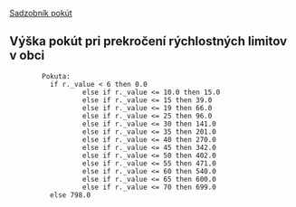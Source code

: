 

[Sadzobník pokút](https://www.slov-lex.sk/ezbierky-fe/pravne-predpisy/SK/ZZ/2009/8/20250701#paragraf-139a.odsek-3)



## Výška pokút pri prekročení rýchlostných limitov v obci

```
        Pokuta:
          if r._value < 6 then 0.0
                  else if r._value <= 10.0 then 15.0
                  else if r._value <= 15 then 39.0
                  else if r._value <= 19 then 66.0
                  else if r._value <= 25 then 96.0
                  else if r._value <= 30 then 141.0
                  else if r._value <= 35 then 201.0
                  else if r._value <= 40 then 270.0
                  else if r._value <= 45 then 342.0
                  else if r._value <= 50 then 402.0
                  else if r._value <= 55 then 471.0
                  else if r._value <= 60 then 540.0
                  else if r._value <= 65 then 600.0
                  else if r._value <= 70 then 699.0
          else 798.0
```
